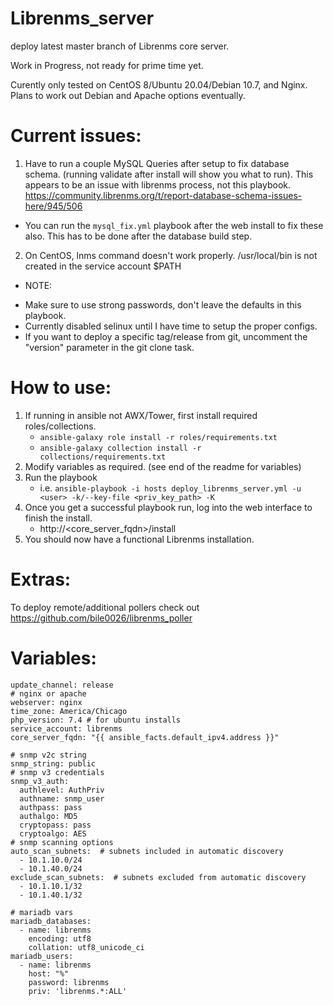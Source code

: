 # Librenms_server
deploy latest master branch of Librenms core server.

Work in Progress, not ready for prime time yet.

Curently only tested on CentOS 8/Ubuntu 20.04/Debian 10.7, and Nginx. Plans to work out Debian and Apache options eventually.

# Current issues:
1. Have to run a couple MySQL Queries after setup to fix database schema. (running validate after install will show you what to run). This appears to be an issue with librenms process, not this playbook. https://community.librenms.org/t/report-database-schema-issues-here/945/506
  * You can run the `mysql_fix.yml` playbook after the web install to fix these also. This has to be done after the database build step.
2. On CentOS, lnms command doesn't work properly. /usr/local/bin is not created in the service account $PATH

* NOTE:
- Make sure to use strong passwords, don't leave the defaults in this playbook.
- Currently disabled selinux until I have time to setup the proper configs.
- If you want to deploy a specific tag/release from git, uncomment the "version" parameter in the git clone task.

# How to use:
1. If running in ansible not AWX/Tower, first install required roles/collections.
    * `ansible-galaxy role install -r roles/requirements.txt`
    * `ansible-galaxy collection install -r collections/requirements.txt`
2. Modify variables as required. (see end of the readme for variables)
3. Run the playbook
    * i.e. `ansible-playbook -i hosts deploy_librenms_server.yml -u <user> -k/--key-file <priv_key_path> -K`
4. Once you get a successful playbook run, log into the web interface to finish the install. 
    * http://<core_server_fqdn>/install
5. You should now have a functional Librenms installation.

# Extras:
To deploy remote/additional pollers check out https://github.com/bile0026/librenms_poller

# Variables:
```
update_channel: release
# nginx or apache
webserver: nginx
time_zone: America/Chicago
php_version: 7.4 # for ubuntu installs
service_account: librenms
core_server_fqdn: "{{ ansible_facts.default_ipv4.address }}"

# snmp v2c string
snmp_string: public
# snmp v3 credentials
snmp_v3_auth:
  authlevel: AuthPriv
  authname: snmp_user
  authpass: pass
  authalgo: MD5
  cryptopass: pass
  cryptoalgo: AES
# snmp scanning options
auto_scan_subnets:  # subnets included in automatic discovery
  - 10.1.10.0/24
  - 10.1.40.0/24
exclude_scan_subnets:  # subnets excluded from automatic discovery
  - 10.1.10.1/32
  - 10.1.40.1/32

# mariadb vars
mariadb_databases:
  - name: librenms
    encoding: utf8
    collation: utf8_unicode_ci
mariadb_users:
  - name: librenms
    host: "%"
    password: librenms
    priv: 'librenms.*:ALL'
```

